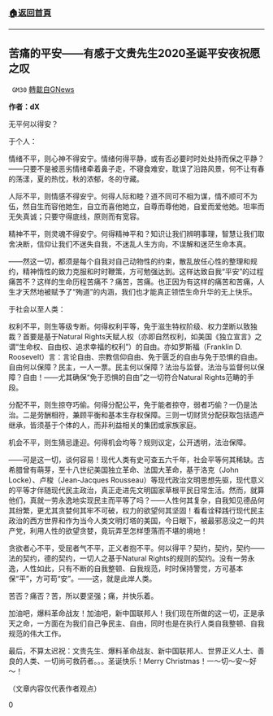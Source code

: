 ###  [:house:返回首頁](https://github.com/ourhimalayas/txt)
---

## 苦痛的平安­——有感于文贵先生2020圣诞平安夜祝愿之叹
` GM30` [轉載自GNews](https://gnews.org/zh-hans/684057/)

**作者：dX**

无平何以得安？

于个人：

情绪不平，则心神不得安宁。情绪何得平静，或有否必要时时处处持而保之平静？——只要不是被恶劣情绪牵着鼻子走，不寝食难安，耽误了沿路风景，何不让有春的荡漾，夏的热忱，秋的浓郁，冬的守藏。

人际不平，则情感不得安宁。何得人际和睦？道不同可不相为谋，情不顺可不为伍，然自生而容他她生，自立而喜他她立，自尊而尊他她，自爱而爱他她。坦率而无失真诚；只要守得底线，原则而有宽容。

精神不平，则灵魂不得安宁。何得精神平和？知识让我们辨明事理，智慧让我们取舍决断，信仰让我们不迷失自我，不迷乱人生方向，不误解和迷茫生命本真。

——然这一切，都须是每个自我对自己动物性的约束，散乱放任心性的整理和规约，精神惰性的致力克服和时时鞭策，方可勉强达到。这样达致自我“平安”的过程痛苦不？这样的生命历程苦痛不？痛苦，苦痛。也正因为有这样的痛苦和苦痛，人生才天然地被赋予了“殉道”的内涵，我们也才能真正领悟生命升华的无上快乐。

于社会以至人类：

权利不平，则生等级专断。何得权利平等，免于滋生特权阶级、权力垄断以致独裁？首要是基于Natural Rights天赋人权（亦即自然权利，如美国《独立宣言》之谓“生命权、自由权、追求幸福的权利”）的自由。亦如罗斯福（Franklin D. Roosevelt）言：言论自由、宗教信仰自由、免于匮乏的自由与免于恐惧的自由。自由何以保障？民主，一人一票。民主何以保障？法治与监督。法治与监督何以保障？自由！——尤其确保“免于恐惧的自由”之一切符合Natural Rights范畴的手段。

分配不平，则生掠夺巧偷。何得分配公平，免于能者掠夺，弱者巧偷？一仍是法治。二是劳酬相符，兼顾平衡和基本生存权保障。三则一切财货分配获取包括遗产继承，皆须基于个体的人，而非利益相关的集团或家族家庭。

机会不平，则生猜忌逢迎。何得机会均等？规则议定，公开透明，法治保障。

——可是这一切，谈何容易！现代人类有史可查五六千年，社会平等何其稀缺。古希腊曾有萌芽，至十八世纪美国独立革命、法国大革命，基于洛克（John Locke）、卢梭（Jean-Jacques Rousseau）等现代政治文明思想先驱，现代意义的平等才伴随现代民主政治，真正走进先文明国家草根平民日常生活。然而，就算他们，真就一劳永逸地实现民主而平等了吗？——人性何其复杂，自我知见德品何其纷繁，更尤其贪婪何其牢不可破，权力的欲望何其坚固！看看诠释践行现代民主政治的西方世界和作为当今人类文明灯塔的美国，今日眼下，被最邪恶没之一的共产党，利用人性的欲望贪婪，竟玩弄至怎样堕落而不堪的境地！

贪欲者心不平，受屈者气不平，正义者抱不平。何以得平？契约，契约，契约——法的契约，德的契约，一切人之基于Natural Rights的规则的契约。没有一劳永逸，人性如此，只有不断的自我整顿、自我规范，时时保持警觉，方可基本保“平”，方可苟“安”。——这，就是此岸人类。

苦否？痛否？苦，所以要坚强；痛，并快乐着。

加油吧，爆料革命战友！加油吧，新中国联邦人！我们现在所做的这一切，正是承天之命，一方面在为我们自己争民主、自由，同时也是在执行人类自我整顿、自我规范的伟大工作。

最后，不算太迟祝：文贵先生、爆料革命战友、新中国联邦人、世界正义人士、善良的人类、一切尚可救药者。。。圣诞快乐！Merry Christmas！一～切～安～好～！

（文章内容仅代表作者观点）

0
